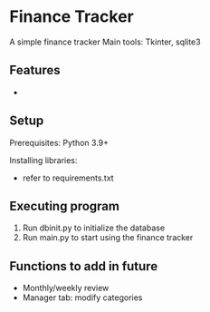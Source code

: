# Finance Tracker
A simple finance tracker
Main tools: Tkinter, sqlite3

## Features
- 

##  Setup
Prerequisites:
Python 3.9+

Installing libraries:
- refer to requirements.txt

## Executing program
1. Run dbinit.py to initialize the database
2. Run main.py to start using the finance tracker

## Functions to add in future
- Monthly/weekly review
- Manager tab: modify categories